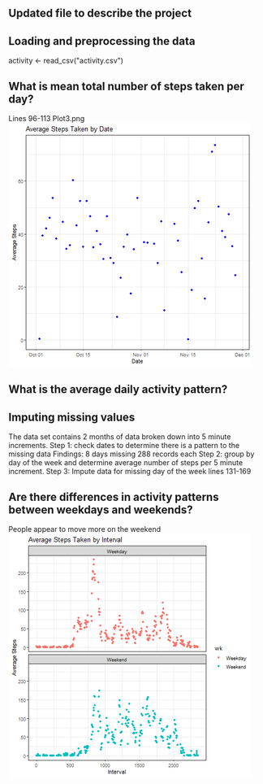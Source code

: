 ## Updated file to describe the project


## Loading and preprocessing the data
activity <- read_csv("activity.csv")


## What is mean total number of steps taken per day?
Lines 96-113
Plot3.png
![Image4](plot3.png)


## What is the average daily activity pattern?



## Imputing missing values
The data set contains 2 months of data broken down into 5 minute increments. 
Step 1: check dates to determine there is a pattern to the missing data
Findings: 8 days missing 288 records each
Step 2: group by day of the week and determine average number of steps per 5 minute increment.
Step 3: Impute data for missing day of the week
lines 131-169


## Are there differences in activity patterns between weekdays and weekends?
People appear to move more on the weekend
![Image5](plot5.png)

